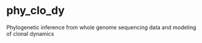 # phy_clo_dy
Phylogenetic inference from whole genome sequencing data and modeling of clonal dynamics
